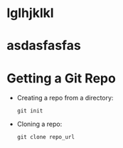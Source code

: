 # lglhjklkl
# asdasfasfas
# Getting a Git Repo

-   Creating a repo from a directory:
    
        git init
-   Cloning a repo:
    
        git clone repo_url
